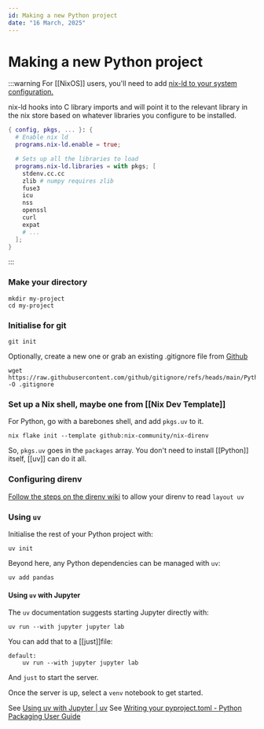 ```yaml
---
id: Making a new Python project
date: "16 March, 2025"
---
```


# Making a new Python project

:::warning
For [[NixOS]] users, you'll need to add [nix-ld to your system configuration.](https://github.com/nix-community/nix-ld?tab=readme-ov-file)

nix-ld hooks into C library imports and will point it to the relevant library
in the nix store based on whatever libraries you configure to be installed.

```nix
{ config, pkgs, ... }: {
  # Enable nix ld
  programs.nix-ld.enable = true;

  # Sets up all the libraries to load
  programs.nix-ld.libraries = with pkgs; [
    stdenv.cc.cc
    zlib # numpy requires zlib
    fuse3
    icu
    nss
    openssl
    curl
    expat
    # ...
  ];
}
```
:::

### Make your directory

```shell
mkdir my-project
cd my-project
```

### Initialise for git

```shell
git init
```

Optionally, create a new one or grab an existing .gitignore file from [Github](https://github.com/github/gitignore)
```shell
wget https://raw.githubusercontent.com/github/gitignore/refs/heads/main/Python.gitignore -O .gitignore
```

### Set up a Nix shell, maybe one from [[Nix Dev Template]]

For Python, go with a barebones shell, and add `pkgs.uv` to it.
```shell
nix flake init --template github:nix-community/nix-direnv
```

So, `pkgs.uv` goes in the `packages` array.
You don't need to install [[Python]] itself, [[uv]] can do it all.

### Configuring direnv

[Follow the steps on the direnv wiki](https://github.com/direnv/direnv/wiki/Python#uv) to allow your direnv to read `layout uv`

### Using `uv`

Initialise the rest of your Python project with:
```shell
uv init
```

Beyond here, any Python dependencies can be managed with `uv`:
```shell
uv add pandas
```

#### Using `uv` with Jupyter

The `uv` documentation suggests starting Jupyter directly with:
```shell
uv run --with jupyter jupyter lab
```

You can add that to a [[just]]file:
```justfile
default:
    uv run --with jupyter jupyter lab
```

And `just` to start the server.

Once the server is up, select a `venv` notebook to get started.

See [Using uv with Jupyter | uv](https://docs.astral.sh/uv/guides/integration/jupyter/#using-jupyter-within-a-project)
See [Writing your pyproject.toml - Python Packaging User Guide](https://packaging.python.org/en/latest/guides/writing-pyproject-toml/#creating-executable-scripts)

